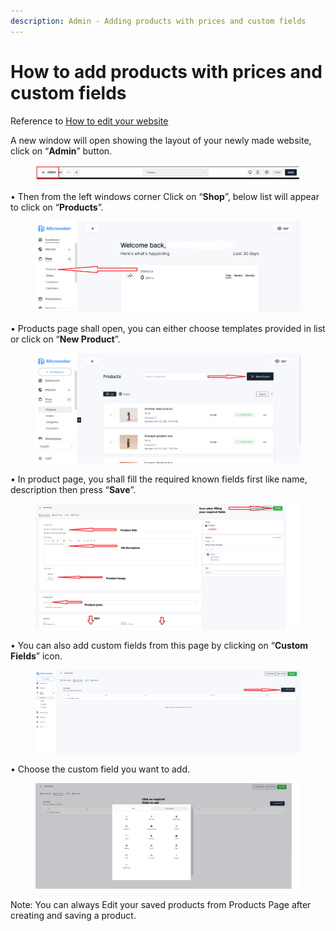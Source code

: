 ```yaml
---
description: Admin - Adding products with prices and custom fields
---
```


# How to add products with prices and custom fields

Reference to [How to edit your website](https://help.microweber.com/user-guide/live-edit-how-to-edit-you-site)

A new window will open showing the layout of your newly made website, click on “**Admin**” button.

<figure><img src=".gitbook/assets/image (4) (1).png" alt=""><figcaption></figcaption></figure>

• Then from the left windows corner Click on “**Shop**”, below list will appear to click on “**Products**”.

<figure><img src=".gitbook/assets/image (1) (1) (1) (1) (1).png" alt=""><figcaption></figcaption></figure>

• Products page shall open, you can either choose templates provided in list or click on “**New Product**”.

<figure><img src=".gitbook/assets/image (2) (1) (1) (1).png" alt=""><figcaption></figcaption></figure>

• In product page, you shall fill the required known fields first like name, description then press “**Save**”.

<figure><img src=".gitbook/assets/image (3) (1) (1).png" alt=""><figcaption></figcaption></figure>

• You can also add custom fields from this page by clicking on “**Custom Fields**” icon.

<figure><img src=".gitbook/assets/image (4) (1) (1).png" alt=""><figcaption></figcaption></figure>

• Choose the custom field you want to add.

<figure><img src=".gitbook/assets/image (5) (1).png" alt=""><figcaption></figcaption></figure>

Note: You can always Edit your saved products from Products Page after creating and saving a product.

